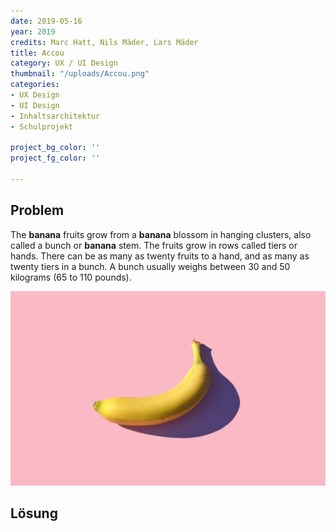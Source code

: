 ```yaml
---
date: 2019-05-16
year: 2019
credits: Marc Hatt, Nils Mäder, Lars Mäder
title: Accou
category: UX / UI Design
thumbnail: "/uploads/Accou.png"
categories:
- UX Design
- UI Design
- Inhaltsarchitektur
- Schulprojekt

project_bg_color: ''
project_fg_color: ''

---
```

## Problem
The **banana** fruits grow from a **banana** blossom in hanging clusters, also called a bunch or **banana** stem. The fruits grow in rows called tiers or hands. There can be as many as twenty fruits to a hand, and as many as twenty tiers in a bunch. A bunch usually weighs between 30 and 50 kilograms (65 to 110 pounds).

![](/uploads/mike-dorner-173502-unsplash.jpg)




## Lösung

## 
